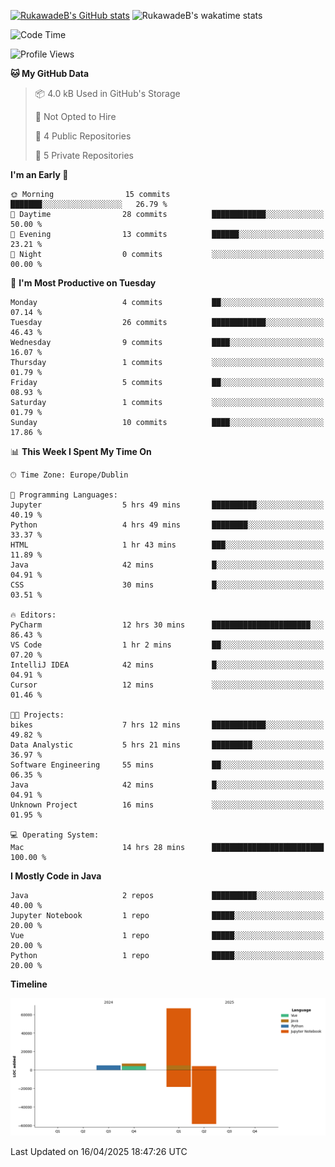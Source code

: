
[![RukawadeB's GitHub stats](https://github-readme-stats.vercel.app/api?username=RukawadeB&hide=prs&show_icons=true&theme=omni)](https://github.com/anuraghazra/github-readme-stats)
![RukawadeB's wakatime stats](https://github-readme-stats.vercel.app/api/wakatime?username=RukawadeB)

<!--START_SECTION:waka-->
![Code Time](http://img.shields.io/badge/Code%20Time-414%20hrs%2057%20mins-blue)

![Profile Views](http://img.shields.io/badge/Profile%20Views-14-blue)

**🐱 My GitHub Data** 

> 📦 4.0 kB Used in GitHub's Storage 
 > 
> 🚫 Not Opted to Hire
 > 
> 📜 4 Public Repositories 
 > 
> 🔑 5 Private Repositories 
 > 
**I'm an Early 🐤** 

```text
🌞 Morning                15 commits          ███████░░░░░░░░░░░░░░░░░░   26.79 % 
🌆 Daytime                28 commits          ████████████░░░░░░░░░░░░░   50.00 % 
🌃 Evening                13 commits          ██████░░░░░░░░░░░░░░░░░░░   23.21 % 
🌙 Night                  0 commits           ░░░░░░░░░░░░░░░░░░░░░░░░░   00.00 % 
```
📅 **I'm Most Productive on Tuesday** 

```text
Monday                   4 commits           ██░░░░░░░░░░░░░░░░░░░░░░░   07.14 % 
Tuesday                  26 commits          ████████████░░░░░░░░░░░░░   46.43 % 
Wednesday                9 commits           ████░░░░░░░░░░░░░░░░░░░░░   16.07 % 
Thursday                 1 commits           ░░░░░░░░░░░░░░░░░░░░░░░░░   01.79 % 
Friday                   5 commits           ██░░░░░░░░░░░░░░░░░░░░░░░   08.93 % 
Saturday                 1 commits           ░░░░░░░░░░░░░░░░░░░░░░░░░   01.79 % 
Sunday                   10 commits          ████░░░░░░░░░░░░░░░░░░░░░   17.86 % 
```


📊 **This Week I Spent My Time On** 

```text
🕑︎ Time Zone: Europe/Dublin

💬 Programming Languages: 
Jupyter                  5 hrs 49 mins       ██████████░░░░░░░░░░░░░░░   40.19 % 
Python                   4 hrs 49 mins       ████████░░░░░░░░░░░░░░░░░   33.37 % 
HTML                     1 hr 43 mins        ███░░░░░░░░░░░░░░░░░░░░░░   11.89 % 
Java                     42 mins             █░░░░░░░░░░░░░░░░░░░░░░░░   04.91 % 
CSS                      30 mins             █░░░░░░░░░░░░░░░░░░░░░░░░   03.51 % 

🔥 Editors: 
PyCharm                  12 hrs 30 mins      ██████████████████████░░░   86.43 % 
VS Code                  1 hr 2 mins         ██░░░░░░░░░░░░░░░░░░░░░░░   07.20 % 
IntelliJ IDEA            42 mins             █░░░░░░░░░░░░░░░░░░░░░░░░   04.91 % 
Cursor                   12 mins             ░░░░░░░░░░░░░░░░░░░░░░░░░   01.46 % 

🐱‍💻 Projects: 
bikes                    7 hrs 12 mins       ████████████░░░░░░░░░░░░░   49.82 % 
Data Analystic           5 hrs 21 mins       █████████░░░░░░░░░░░░░░░░   36.97 % 
Software Engineering     55 mins             ██░░░░░░░░░░░░░░░░░░░░░░░   06.35 % 
Java                     42 mins             █░░░░░░░░░░░░░░░░░░░░░░░░   04.91 % 
Unknown Project          16 mins             ░░░░░░░░░░░░░░░░░░░░░░░░░   01.95 % 

💻 Operating System: 
Mac                      14 hrs 28 mins      █████████████████████████   100.00 % 
```

**I Mostly Code in Java** 

```text
Java                     2 repos             ██████████░░░░░░░░░░░░░░░   40.00 % 
Jupyter Notebook         1 repo              █████░░░░░░░░░░░░░░░░░░░░   20.00 % 
Vue                      1 repo              █████░░░░░░░░░░░░░░░░░░░░   20.00 % 
Python                   1 repo              █████░░░░░░░░░░░░░░░░░░░░   20.00 % 
```



**Timeline**

![Lines of Code chart](https://raw.githubusercontent.com/RukawadeB/RukawadeB/main/assets/bar_graph.png)


 Last Updated on 16/04/2025 18:47:26 UTC
<!--END_SECTION:waka-->



